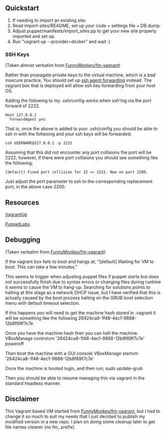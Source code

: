 ## Quickstart

1. If needing to import an existing site:
  1. Read import-sites/README, set up your code + settings file + DB dump.
  2. Adjust puppet/manifests/import\_sites.pp to get your new site properly imported and set up.
2. Run "vagrant up --provider=docker" and wait :)

### SSH Keys

(Taken almost verbatim from [FunnyMonkey/fm-vagrant](https://github.com/FunnyMonkey/fm-vagrant))

Rather than propagate private keys to the virtual machine, which is a *bad* *insecure* practice, You should set up [ssh agent forwarding](https://help.github.com/articles/using-ssh-agent-forwarding) instead. The vagrant box that is deployed will allow ssh key forwarding from your host OS.

Adding the following to my .ssh/config works when ssh'ing via the port forward of 2222.

    Host 127.0.0.1
      ForwardAgent yes

That is, once the above is added to your .ssh/config you should be able to ssh in with the follwoing and your ssh keys will be forwarded;

    ssh USERNAME@127.0.0.1 -p 2222


Assuming that this did not encounter any port collisions the port will be 2222; however, if there were port collisions you should see something like the following;

    [default] Fixed port collision for 22 => 2222. Now on port 2200.

Just adjust the port parameter to ssh to the corresponding replacement port, in the above case 2200.


## Resources
[VagrantUp](http://vagrantup.com/)

[PuppetLabs](http://puppetlabs.com/)

## Debugging

(Taken verbatim from [FunnyMonkey/fm-vagrant](https://github.com/FunnyMonkey/fm-vagrant))

If the vagrant box fails to boot and hangs at;
    "[default] Waiting for VM to boot. This can take a few minutes."

This seems to trigger when adjusting puppet files if puppet starts but does not
successfully finish due to syntax errors or changing files during runtime it
*seems* to cause the VM to hang-up. Searching for solutions points to halting at
this stage as a network DHCP issue, but I have verified that this is actually
caused by the boot process halting on the GRUB boot selection menu with default
timeout selection.

If this happens you will need to get the machine hash stored in .vagrant it will
be something like the following
    26424ca8-1f48-4ec1-9888-12b8f69f7c7e

Once you have the machine hash then you can halt the machine.
    VBoxManage controlvm '26424ca8-1f48-4ec1-9888-12b8f69f7c7e' poweroff

Then boot the machine with a GUI console
    VBoxManage startvm '26424ca8-1f48-4ec1-9888-12b8f69f7c7e'

Once the machine is booted login, and then run;
    sudo update-grub

Then you should be able to resume managing this via vagrant in the standard
headless manner.

## Disclaimer

This Vagrant based VM started from [FunnyMonkey/fm-vagrant](https://github.com/FunnyMonkey/fm-vagrant), but I had to change it so much to suit my needs that I just decided to publish my modified version in a new repo. I plan on doing some cleanup later to get file names cleaner (no fm\_ prefix).
